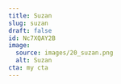 ```yaml
---
title: Suzan
slug: suzan
draft: false
id: Nc7XQAY2B
image:
  source: images/20_suzan.png
  alt: Suzan
cta: my cta
---
```

